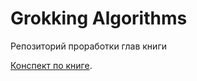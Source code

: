 # Grokking Algorithms
Репозиторий проработки глав книги

[Конспект по книге](https://catemohi.notion.site/e33fe5c836764949bf0ddc0ec8d436cf).
